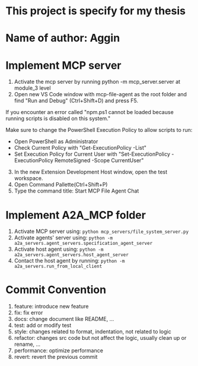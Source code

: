 # This project is specify for my thesis
# Name of author:  Aggin


# Implement MCP server
1. Activate the mcp server by running python -m mcp_server.server at module_3 level
2. Open new VS Code window with mcp-file-agent as the root folder and find "Run and Debug" (Ctrl+Shift+D) and press F5.

If you encounter an error called "npm.ps1 cannot be loaded because running scripts is disabled on this system."

Make sure to change the PowerShell Execution Policy to allow scripts to run:

- Open PowerShell as Administrator
- Check Current Policy with "Get-ExecutionPolicy -List"
- Set Execution Policy for Current User with "Set-ExecutionPolicy -ExecutionPolicy RemoteSigned -Scope CurrentUser"

3. In the new Extension Development Host window, open the test workspace.
4. Open Command Pallette(Ctrl+Shift+P)
5. Type the command title: Start MCP File Agent Chat

# Implement A2A_MCP folder
1. Activate MCP server using: `python mcp_servers/file_system_server.py`
2. Activate agents' server using: `python -m a2a_servers.agent_servers.specification_agent_server`
3. Activate host agent using: `python -m a2a_servers.agent_servers.host_agent_server`
4. Contact the host agent by running: `python -m a2a_servers.run_from_local_client`

# Commit Convention
1. feature: introduce new feature
2. fix: fix error
3. docs: change document like README, ...
4. test: add or modify test
5. style: changes related to format, indentation, not related to logic
6. refactor: changes src code but not affect the logic, usually clean up or rename, ...
7. performance: optimize performance
8. revert: revert the previous commit